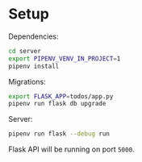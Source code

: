 # Setup

Dependencies:

```bash
cd server
export PIPENV_VENV_IN_PROJECT=1
pipenv install 
```

Migrations:

```bash
export FLASK_APP=todos/app.py
pipenv run flask db upgrade
```

Server:

```bash
pipenv run flask --debug run
```

Flask API will be running on port `5000`.
